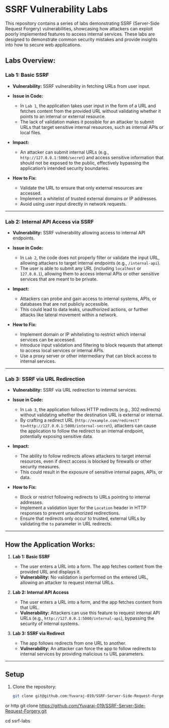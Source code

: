 # SSRF Vulnerability Labs

This repository contains a series of labs demonstrating SSRF (Server-Side Request Forgery) vulnerabilities, showcasing how attackers can exploit poorly implemented features to access internal services. These labs are designed to demonstrate common security mistakes and provide insights into how to secure web applications.

## Labs Overview:

### Lab 1: Basic SSRF
- **Vulnerability:** SSRF vulnerability in fetching URLs from user input.
- **Issue in Code:** 
  - In `Lab 1`, the application takes user input in the form of a URL and fetches content from the provided URL without validating whether it points to an internal or external resource.
  - The lack of validation makes it possible for an attacker to submit URLs that target sensitive internal resources, such as internal APIs or local files.

- **Impact:** 
  - An attacker can submit internal URLs (e.g., `http://127.0.0.1:5000/secret`) and access sensitive information that should not be exposed to the public, effectively bypassing the application’s intended security boundaries.
  
- **How to Fix:**
  - Validate the URL to ensure that only external resources are accessed.
  - Implement a whitelist of trusted external domains or IP addresses.
  - Avoid using user input directly in network requests.
  
---

### Lab 2: Internal API Access via SSRF
- **Vulnerability:** SSRF vulnerability allowing access to internal API endpoints.
- **Issue in Code:**
  - In `Lab 2`, the code does not properly filter or validate the input URL, allowing attackers to target internal endpoints (e.g., `/internal-api`).
  - The user is able to submit any URL (including `localhost` or `127.0.0.1`), allowing them to access internal APIs or other sensitive services that are meant to be private.

- **Impact:**
  - Attackers can probe and gain access to internal systems, APIs, or databases that are not publicly accessible.
  - This could lead to data leaks, unauthorized actions, or further attacks like lateral movement within a network.

- **How to Fix:**
  - Implement domain or IP whitelisting to restrict which internal services can be accessed.
  - Introduce input validation and filtering to block requests that attempt to access local services or internal APIs.
  - Use a proxy server or other intermediary that can block access to internal services.
  
---

### Lab 3: SSRF via URL Redirection
- **Vulnerability:** SSRF via URL redirection to internal services.
- **Issue in Code:**
  - In `Lab 3`, the application follows HTTP redirects (e.g., 302 redirects) without validating whether the destination URL is external or internal.
  - By crafting a redirect URL (`http://example.com/redirect?to=http://127.0.0.1:5000/internal-secret`), attackers can cause the application to follow the redirect to an internal endpoint, potentially exposing sensitive data.

- **Impact:**
  - The ability to follow redirects allows attackers to target internal resources, even if direct access is blocked by firewalls or other security measures.
  - This could result in the exposure of sensitive internal pages, APIs, or data.

- **How to Fix:**
  - Block or restrict following redirects to URLs pointing to internal addresses.
  - Implement a validation layer for the `Location` header in HTTP responses to prevent unauthorized redirections.
  - Ensure that redirects only occur to trusted, external URLs by validating the `to` parameter in URL redirects.

---

## How the Application Works:

1. **Lab 1: Basic SSRF**
   - The user enters a URL into a form. The app fetches content from the provided URL and displays it.
   - **Vulnerability:** No validation is performed on the entered URL, allowing an attacker to request internal URLs.

2. **Lab 2: Internal API Access**
   - The user enters a URL into a form, and the app fetches content from that URL.
   - **Vulnerability:** Attackers can use this feature to request internal API URLs (e.g., `http://127.0.0.1:5000/internal-api`), bypassing the security of internal systems.

3. **Lab 3: SSRF via Redirect**
   - The app follows redirects from one URL to another.
   - **Vulnerability:** An attacker can force the app to follow redirects to internal services by providing malicious `to` URL parameters.

---

## Setup

1. Clone the repository:

   ```bash
   git clone git@github.com:Yuvaraj-019/SSRF-Server-Side-Request-Forgery.git
or http
git clone https://github.com/Yuvaraj-019/SSRF-Server-Side-Request-Forgery.git

   cd ssrf-labs
